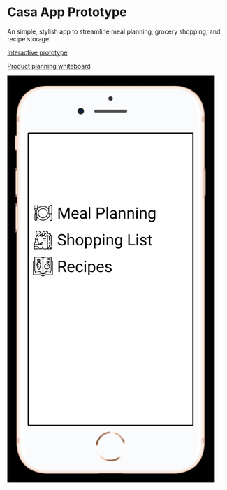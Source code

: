 # Casa App Prototype
An simple, stylish app to streamline meal planning, grocery shopping, and recipe storage.

[Interactive prototype](https://www.figma.com/proto/Pb72pZfmFQiXqZ3IOYvUi6/Meal-Planner?node-id=56%3A132&starting-point-node-id=56%3A132)

[Product planning whiteboard](https://www.figma.com/file/RzIJJzRmH9JtYsexWutee0/Meal-Planning-App-Brainstorm?node-id=0%3A1)

![Image of Casa App Homepage](/casa-app-menu-image.png)
